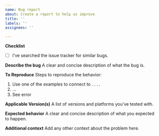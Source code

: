 ```yaml
---
name: Bug report
about: Create a report to help us improve
title: ''
labels: ''
assignees: ''

---
```


**Checklist**
* [ ] I've searched the issue tracker for similar bugs.

**Describe the bug**
A clear and concise description of what the bug is.

**To Reproduce**
Steps to reproduce the behavior:
1. Use one of the examples to connect to `....`
2. ...
3. See error

**Applicable Version(s)**
A list of versions and platforms you've tested with.

**Expected behavior**
A clear and concise description of what you expected to happen.

**Additional context**
Add any other context about the problem here.
